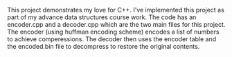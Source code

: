 This project demonstrates my love for C++. I've implemented this project as part of my advance data structures course work.
The code has an encoder.cpp and a decoder.cpp which are the two main files for this project. 
The encoder (using huffman encoding scheme) encodes a list of numbers to achieve comperessions.
The decoder then uses the encoder table and the encoded.bin file to decompress to restore the original contents.
